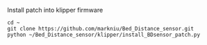 
Install patch into klipper firmware
```
cd ~
git clone https://github.com/markniu/Bed_Distance_sensor.git
python ~/Bed_Distance_sensor/klipper/install_BDsensor_patch.py 

```


